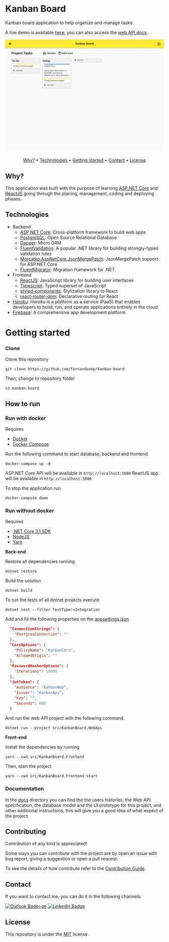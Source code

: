 # Kanban Board

Kanban board application to help organize and manage tasks.

A live demo is available [here](https://kanban-board-web.web.app/), you can also access the [web API docs](https://api-kanban-board.herokuapp.com/docs).

![UI prototype](./docs/ui/Board.png)

<p align="center">
 <a href="#why">Why?</a> •
 <a href="#technologies">Technologies</a> •
 <a href="#getting-started">Getting started</a> •
 <a href="#contact">Contact</a> •
 <a href="#license">License</a>
</p>

## Why?

This application was built with the purpose of learning
[ASP.NET Core](https://docs.microsoft.com/en-us/aspnet/core/?view=aspnetcore-3.1)
and [ReactJS](https://reactjs.org/) going through the planing, management,
coding and deploying phases.

## Technologies

-   Backend
    -   [ASP NET Core](https://docs.microsoft.com/en-us/aspnet/core/?view=aspnetcore-3.1):
        Cross-platform framework to build web apps
    -   [PostgreSQL](https://www.postgresql.org/): Open Source Relational
        Database
    -   [Dapper](https://dapper-tutorial.net/dapper): Micro ORM
    -   [FluentValidation](https://fluentvalidation.net/): A popular .NET library for building strongly-typed validation rules
    -   [Morcatko.AspNetCore.JsonMergePatch](https://github.com/Morcatko/Morcatko.AspNetCore.JsonMergePatch): JsonMergePatch support for ASP.NET Core
    -   [FluentMigrator](https://github.com/fluentmigrator/fluentmigrator): Migration framework for .NET
-   Frontend
    -   [ReactJS](https://reactjs.org/): JavaScript library for building user
        interfaces
    -   [Typescript](https://www.typescriptlang.org/): Typed superset of
        JavaScript
    -   [styled-components](https://styled-components.com/): Stylization library to React
    -   [react-router-dom](https://reacttraining.com/react-router/web/guides/quick-start): Declarative routing for React
-   [Heroku](https://www.heroku.com/): Heroku is a platform as a service (PaaS) that enables developers to build, run, and operate applications entirely in the cloud
-   [Firebase](https://firebase.google.com/): A comprehensive app
    development platform

# Getting started

### Clone

Clone this repository

```
git clone https://github.com/fernandovmp/kanban-board
```

Then, change to repository folder

```
cd kanban-board
```

## How to run

### Run with docker

Requires

-   [Docker](https://docs.docker.com/get-docker/)
-   [Docker Compose](https://docs.docker.com/compose/install/)

Run the following command to start database, backend and frontend

```
docker-compose up -d
```

ASP.NET Core API will be available in `http://localhost:5000`
ReactJS app will be available in `http://localhost:3000`

To stop the application run

```
docker-compose down
```

### Run without docker

Requires

-   [.NET Core 3.1 SDK](https://dotnet.microsoft.com/download)
-   [NodeJS](https://nodejs.org/en/)
-   [Yarn](https://yarnpkg.com/)

**Back-end**

Restore all dependencies running

```
dotnet restore
```

Build the solution

```
dotnet build
```

To run the tests of all dotnet projects execute

```
dotnet test --filter TestType!=Integration
```

Add and fill the following properties on the [appsettings.json](./src/KanbanBoard.WebApi/appsettings.json)

```json
  "ConnectionStrings": {
    "PostgresConnection": ""
  },
  "CorsOptions": {
    "PolicyName": "KanbanCors",
    "AllowedOrigin": ""
  },
  "PasswordHasherOptions": {
    "Iterations": 10000
  },
  "JwtToken": {
    "Audience": "KanbanWeb",
    "Issuer": "KanbanApi",
    "Key": "",
    "Seconds": 600
  }
```

And run the web API project with the following command.

```
dotnet run --project src/KanbanBoard.WebApi
```

**Front-end**

Install the dependencies by running

```
yarn --cwd src/KanbanBoard.Frontend
```

Then, start the project

```
yarn --cwd src/KanbanBoard.Frontend start
```

### Documentation

In the [docs](./docs) directory you can find the the users histories, the Web
API specification, the database model and the UI prototype for this project, and other additional instructions,
this will give you a good idea of what expect of the project.

## Contributing

Contribution of any kind is appreciated!

Some ways you can contribute with the project are by open an issue with bug
report, giving a suggestion or open a pull request.

To see the details of how contribute refer to the
[Contribution Guide](.github/contributing.md).

## Contact

If you want to contact me, you can do it in the following channels:

[![Outlook Bade=ge](https://img.shields.io/badge/-fernandovmp@outlook.com-0078d4?style=flat-square&logo=microsoft-outlook&logoColor=white&link=mailto:fernandovmp@outlook.com)](mailto:fernandovmp@outlook.com)
[![LinkedIn Badge](https://img.shields.io/badge/-Fernando-blue?style=flat-square&logo=Linkedin&logoColor=white&link=https://www.linkedin.com/in/fernandovmp/)](https://www.linkedin.com/in/fernandovmp/)

## License

This repository is under the [MIT](./LICENSE) license.
